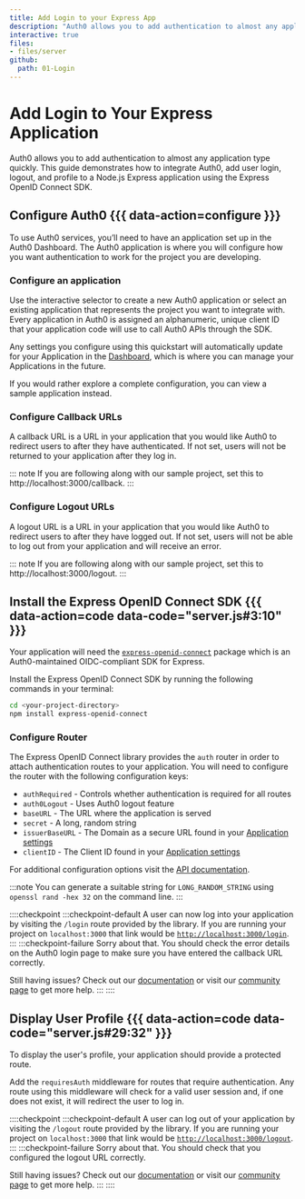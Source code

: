 ```yaml
---
title: Add Login to your Express App
description: "Auth0 allows you to add authentication to almost any application type quickly. This guide demonstrates how to integrate Auth0, add user login, logout, and profile to a Node.js Express application using the Express OpenID Connect SDK."
interactive: true
files:
- files/server
github:
  path: 01-Login
---
```


<!-- markdownlint-disable MD025 MD034 -->

# Add Login to Your Express Application

Auth0 allows you to add authentication to almost any application type quickly. This guide demonstrates how to integrate Auth0, add user login, logout, and profile to a Node.js Express application using the Express OpenID Connect SDK.

## Configure Auth0 {{{ data-action=configure }}}

To use Auth0 services, you’ll need to have an application set up in the Auth0 Dashboard. The Auth0 application is where you will configure how you want authentication to work for the project you are developing.

### Configure an application

Use the interactive selector to create a new Auth0 application or select an existing application that represents the project you want to integrate with. Every application in Auth0 is assigned an alphanumeric, unique client ID that your application code will use to call Auth0 APIs through the SDK.

Any settings you configure using this quickstart will automatically update for your Application in the <a href="${manage_url}/#/" target="_blank">Dashboard</a>, which is where you can manage your Applications in the future.

If you would rather explore a complete configuration, you can view a sample application instead.

### Configure Callback URLs

A callback URL is a URL in your application that you would like Auth0 to redirect users to after they have authenticated. If not set, users will not be returned to your application after they log in.

::: note
If you are following along with our sample project, set this to http://localhost:3000/callback.
:::

### Configure Logout URLs

A logout URL is a URL in your application that you would like Auth0 to redirect users to after they have logged out. If not set, users will not be able to log out from your application and will receive an error.

::: note
If you are following along with our sample project, set this to http://localhost:3000/logout.
:::

## Install the Express OpenID Connect SDK {{{ data-action=code data-code="server.js#3:10" }}}

Your application will need the <a href="https://github.com/auth0/express-openid-connect" target="_blank">`express-openid-connect`</a> package which is an Auth0-maintained OIDC-compliant SDK for Express.

Install the Express OpenID Connect SDK by running the following commands in your terminal:

```bash
cd <your-project-directory>
npm install express-openid-connect
```

### Configure Router
The Express OpenID Connect library provides the `auth` router in order to attach authentication routes to your application. You will need to configure the router with the following configuration keys:

- `authRequired` - Controls whether authentication is required for all routes
- `auth0Logout` - Uses Auth0 logout feature
- `baseURL` - The URL where the application is served
- `secret` - A long, random string
- `issuerBaseURL`  - The Domain as a secure URL found in your <a href="$manage_url/#/applications/$account.clientId/settings" target="_blank">Application settings</a>
- `clientID` - The Client ID found in your <a href="$manage_url/#/applications/$account.clientId/settings" target="_blank">Application settings</a>

For additional configuration options visit the <a href="https://auth0.github.io/express-openid-connect" target="_blank">API documentation</a>.

:::note
You can generate a suitable string for `LONG_RANDOM_STRING` using `openssl rand -hex 32` on the command line.
:::

::::checkpoint
:::checkpoint-default
A user can now log into your application by visiting the `/login` route provided by the library. If you are running your project on `localhost:3000` that link would be <a href="http://localhost:3000/login" target="_blank">`http://localhost:3000/login`</a>.
:::
:::checkpoint-failure
Sorry about that. You should check the error details on the Auth0 login page to make sure you have entered the callback URL correctly.

Still having issues? Check out our <a href="https://auth0.com/docs" target="_blank">documentation</a> or visit our <a href="https://community.auth0.com" target="_blank">community page</a> to get more help.
:::
::::

## Display User Profile {{{ data-action=code data-code="server.js#29:32" }}}
To display the user's profile, your application should provide a protected route.

Add the `requiresAuth` middleware for routes that require authentication.  Any route using this middleware will check for a valid user session and, if one does not exist, it will redirect the user to log in.

::::checkpoint
:::checkpoint-default
A user can log out of your application by visiting the `/logout` route provided by the library. If you are running your project on `localhost:3000` that link would be <a href="http://localhost:3000/logout" target="_blank">`http://localhost:3000/logout`</a>.
:::
:::checkpoint-failure
Sorry about that. You should check that you configured the logout URL correctly.

Still having issues? Check out our <a href="https://auth0.com/docs" target="_blank">documentation</a> or visit our <a href="https://community.auth0.com" target="_blank">community page</a> to get more help.
:::
::::
